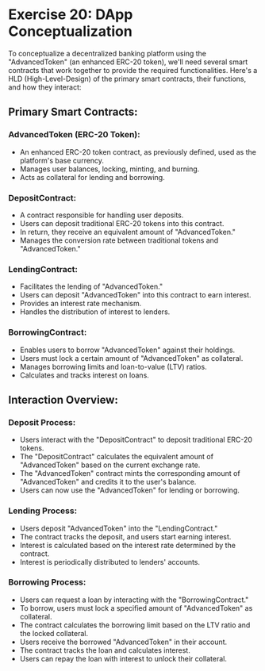 # Exercise 20: DApp Conceptualization
To conceptualize a decentralized banking platform using the "AdvancedToken" (an enhanced ERC-20 token), we'll need several smart contracts that work together to provide the required functionalities. Here's a HLD (High-Level-Design) of the primary smart contracts, their functions, and how they interact:

## Primary Smart Contracts:

### AdvancedToken (ERC-20 Token):
- An enhanced ERC-20 token contract, as previously defined, used as the platform's base currency.
- Manages user balances, locking, minting, and burning.
- Acts as collateral for lending and borrowing.

### DepositContract:
- A contract responsible for handling user deposits.
- Users can deposit traditional ERC-20 tokens into this contract.
- In return, they receive an equivalent amount of "AdvancedToken."
- Manages the conversion rate between traditional tokens and "AdvancedToken."

### LendingContract:
- Facilitates the lending of "AdvancedToken."
- Users can deposit "AdvancedToken" into this contract to earn interest.
- Provides an interest rate mechanism.
- Handles the distribution of interest to lenders.

### BorrowingContract:
- Enables users to borrow "AdvancedToken" against their holdings.
- Users must lock a certain amount of "AdvancedToken" as collateral.
- Manages borrowing limits and loan-to-value (LTV) ratios.
- Calculates and tracks interest on loans.

## Interaction Overview:

### Deposit Process:
- Users interact with the "DepositContract" to deposit traditional ERC-20 tokens.
- The "DepositContract" calculates the equivalent amount of "AdvancedToken" based on the current exchange rate.
- The "AdvancedToken" contract mints the corresponding amount of "AdvancedToken" and credits it to the user's balance.
- Users can now use the "AdvancedToken" for lending or borrowing.

### Lending Process:
- Users deposit "AdvancedToken" into the "LendingContract."
- The contract tracks the deposit, and users start earning interest.
- Interest is calculated based on the interest rate determined by the contract.
- Interest is periodically distributed to lenders' accounts.

### Borrowing Process:
- Users can request a loan by interacting with the "BorrowingContract."
- To borrow, users must lock a specified amount of "AdvancedToken" as collateral.
- The contract calculates the borrowing limit based on the LTV ratio and the locked collateral.
- Users receive the borrowed "AdvancedToken" in their account.
- The contract tracks the loan and calculates interest.
- Users can repay the loan with interest to unlock their collateral.









